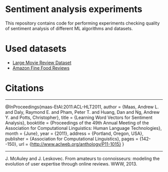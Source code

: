 # Sentiment analysis experiments

This repository contains code for performing experiments checking quality of sentiment analysis of different ML algorithms and datasets.

# Used datasets
* [Large Movie Review Dataset](http://ai.stanford.edu/~amaas/data/sentiment/)
* [Amazon Fine Food Reviews](https://www.kaggle.com/snap/amazon-fine-food-reviews)

# Citations

<hr>

@InProceedings{maas-EtAl:2011:ACL-HLT2011,
  author    = {Maas, Andrew L.  and  Daly, Raymond E.  and  Pham, Peter T.  and  Huang, Dan  and  Ng, Andrew Y.  and  Potts, Christopher},
  title     = {Learning Word Vectors for Sentiment Analysis},
  booktitle = {Proceedings of the 49th Annual Meeting of the Association for Computational Linguistics: Human Language Technologies},
  month     = {June},
  year      = {2011},
  address   = {Portland, Oregon, USA},
  publisher = {Association for Computational Linguistics},
  pages     = {142--150},
  url       = {http://www.aclweb.org/anthology/P11-1015}
}

<hr>

J. McAuley and J. Leskovec. From amateurs to connoisseurs: modeling the evolution of user expertise through online reviews. WWW, 2013.